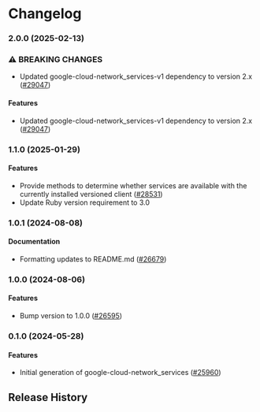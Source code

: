 # Changelog

### 2.0.0 (2025-02-13)

### ⚠ BREAKING CHANGES

* Updated google-cloud-network_services-v1 dependency to version 2.x ([#29047](https://github.com/googleapis/google-cloud-ruby/issues/29047))

#### Features

* Updated google-cloud-network_services-v1 dependency to version 2.x ([#29047](https://github.com/googleapis/google-cloud-ruby/issues/29047)) 

### 1.1.0 (2025-01-29)

#### Features

* Provide methods to determine whether services are available with the currently installed versioned client ([#28531](https://github.com/googleapis/google-cloud-ruby/issues/28531)) 
* Update Ruby version requirement to 3.0 

### 1.0.1 (2024-08-08)

#### Documentation

* Formatting updates to README.md ([#26679](https://github.com/googleapis/google-cloud-ruby/issues/26679)) 

### 1.0.0 (2024-08-06)

#### Features

* Bump version to 1.0.0 ([#26595](https://github.com/googleapis/google-cloud-ruby/issues/26595)) 

### 0.1.0 (2024-05-28)

#### Features

* Initial generation of google-cloud-network_services ([#25960](https://github.com/googleapis/google-cloud-ruby/issues/25960)) 

## Release History
